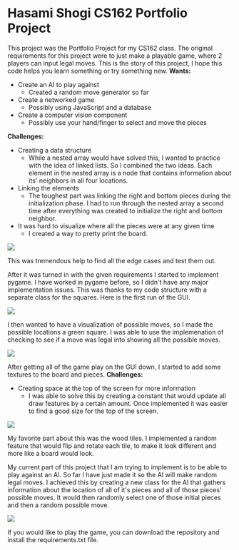 # Hasami Shogi CS162 Portfolio Project

This project was the Portfolio Project for my CS162 class. The original requirements for this project were to just make a playable game, where 2 players can input legal moves. This is the story of this project, I hope this code helps you learn something or try something new.
**Wants:**
* Create an AI to play against
    * Created a random move generator so far
* Create a networked game
    * Possibly using JavaScript and a database
* Create a computer vision component
    * Possibly use your hand/finger to select and move the pieces


**Challenges:** 
* Creating a data structure
    * While a nested array would have solved this, I wanted to practice with the idea of linked lists. So I combined the two ideas. Each element in the nested array is a node that contains information about its' neighbors in all four locations.
* Linking the elements
    * The toughest part was linking the right and bottom pieces during the initialization phase. I had to run through the nested array a second time after everything was created to initialize the right and bottom neighbor.
* It was hard to visualize where all the pieces were at any given time
    * I created a way to pretty print the board.

![](https://i.imgur.com/Ri2VVT7.png)

This was tremendous help to find all the edge cases and test them out.

After it was turned in with the given requirements I started to implement pygame. I have worked in pygame before, so I didn't have any major implementation issues. This was thanks to my code structure with a separate class for the squares.
Here is the first run of the GUI.

![](https://i.imgur.com/nWHLwCj.gif)

I then wanted to have a visualization of possible moves, so I made the possible locations a green square. I was able to use the implemenation of checking to see if a move was legal into showing all the possible moves.

![](https://i.imgur.com/2A8xQbI.gif)

After getting all of the game play on the GUI down, I started to add some textures to the board and pieces.
**Challenges:**
* Creating space at the top of the screen for more information
    * I was able to solve this by creating a constant that would update all draw features by a certain amount. Once implemented it was easier to find a good size for the top of the screen.

![](https://i.imgur.com/k9rj7jy.gif)

My favorite part about this was the wood tiles. I implemented a random feature that would flip and rotate each tile, to make it look different and more like a board would look.

My current part of this project that I am trying to implement is to be able to play against an AI. So far I have just made it so the AI will make random legal moves. I achieved this by creating a new class for the AI that gathers information about the location of all of it's pieces and all of those pieces' possible moves. It would then randomly select one of those initial pieces and then a random possible move.

![](https://i.imgur.com/S1NJng2.gif)


If you would like to play the game, you can download the repository and install the requirements.txt file.

